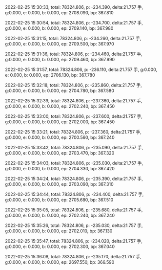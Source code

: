 2022-02-25 15:30:33, total: 78324.806, p: -234.390, delta:21.757 手, g:0.000, e: 0.000, b: 0.000, ep: 2708.090, bp: 367.810

2022-02-25 15:30:54, total: 78324.806, p: -234.700, delta:21.757 手, g:0.000, e: 0.000, b: 0.000, ep: 2709.140, bp: 367.980

2022-02-25 15:31:15, total: 78324.806, p: -234.260, delta:21.757 手, g:0.000, e: 0.000, b: 0.000, ep: 2709.500, bp: 367.970

2022-02-25 15:31:36, total: 78324.806, p: -234.460, delta:21.757 手, g:0.000, e: 0.000, b: 0.000, ep: 2709.460, bp: 367.990

2022-02-25 15:31:57, total: 78324.806, p: -236.110, delta:21.757 手, g:0.000, e: 0.000, b: 0.000, ep: 2706.130, bp: 367.780

2022-02-25 15:32:18, total: 78324.806, p: -235.860, delta:21.757 手, g:0.000, e: 0.000, b: 0.000, ep: 2704.780, bp: 367.580

2022-02-25 15:32:39, total: 78324.806, p: -237.360, delta:21.757 手, g:0.000, e: 0.000, b: 0.000, ep: 2702.240, bp: 367.450

2022-02-25 15:33:00, total: 78324.806, p: -237.600, delta:21.757 手, g:0.000, e: 0.000, b: 0.000, ep: 2702.000, bp: 367.450

2022-02-25 15:33:21, total: 78324.806, p: -237.360, delta:21.757 手, g:0.000, e: 0.000, b: 0.000, ep: 2700.560, bp: 367.240

2022-02-25 15:33:42, total: 78324.806, p: -235.090, delta:21.757 手, g:0.000, e: 0.000, b: 0.000, ep: 2703.470, bp: 367.320

2022-02-25 15:34:03, total: 78324.806, p: -235.030, delta:21.757 手, g:0.000, e: 0.000, b: 0.000, ep: 2704.330, bp: 367.420

2022-02-25 15:34:24, total: 78324.806, p: -235.390, delta:21.757 手, g:0.000, e: 0.000, b: 0.000, ep: 2703.090, bp: 367.310

2022-02-25 15:34:44, total: 78324.806, p: -234.400, delta:21.757 手, g:0.000, e: 0.000, b: 0.000, ep: 2705.680, bp: 367.510

2022-02-25 15:35:05, total: 78324.806, p: -235.680, delta:21.757 手, g:0.000, e: 0.000, b: 0.000, ep: 2702.240, bp: 367.240

2022-02-25 15:35:26, total: 78324.806, p: -235.030, delta:21.757 手, g:0.000, e: 0.000, b: 0.000, ep: 2702.010, bp: 367.130

2022-02-25 15:35:47, total: 78324.806, p: -234.020, delta:21.757 手, g:0.000, e: 0.000, b: 0.000, ep: 2702.300, bp: 367.040

2022-02-25 15:36:08, total: 78324.806, p: -235.170, delta:21.757 手, g:0.000, e: 0.000, b: 0.000, ep: 2697.550, bp: 366.590